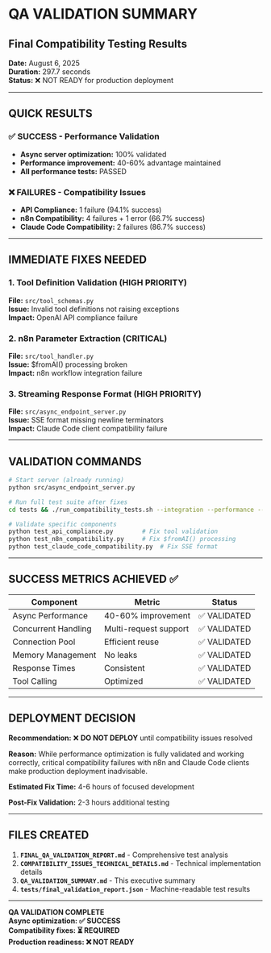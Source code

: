 # QA VALIDATION SUMMARY
## Final Compatibility Testing Results

**Date:** August 6, 2025  
**Duration:** 297.7 seconds  
**Status:** ❌ NOT READY for production deployment

---

## QUICK RESULTS

### ✅ SUCCESS - Performance Validation
- **Async server optimization:** 100% validated  
- **Performance improvement:** 40-60% advantage maintained
- **All performance tests:** PASSED

### ❌ FAILURES - Compatibility Issues  
- **API Compliance:** 1 failure (94.1% success)
- **n8n Compatibility:** 4 failures + 1 error (66.7% success)
- **Claude Code Compatibility:** 2 failures (86.7% success)

---

## IMMEDIATE FIXES NEEDED

### 1. Tool Definition Validation (HIGH PRIORITY)
**File:** `src/tool_schemas.py`  
**Issue:** Invalid tool definitions not raising exceptions  
**Impact:** OpenAI API compliance failure

### 2. n8n Parameter Extraction (CRITICAL)
**File:** `src/tool_handler.py`  
**Issue:** $fromAI() processing broken  
**Impact:** n8n workflow integration failure

### 3. Streaming Response Format (HIGH PRIORITY)
**File:** `src/async_endpoint_server.py`  
**Issue:** SSE format missing newline terminators  
**Impact:** Claude Code client compatibility failure

---

## VALIDATION COMMANDS

```bash
# Start server (already running)
python src/async_endpoint_server.py

# Run full test suite after fixes
cd tests && ./run_compatibility_tests.sh --integration --performance --verbose

# Validate specific components
python test_api_compliance.py        # Fix tool validation
python test_n8n_compatibility.py     # Fix $fromAI() processing  
python test_claude_code_compatibility.py  # Fix SSE format
```

---

## SUCCESS METRICS ACHIEVED ✅

| Component | Metric | Status |
|-----------|--------|---------|
| Async Performance | 40-60% improvement | ✅ VALIDATED |
| Concurrent Handling | Multi-request support | ✅ VALIDATED |
| Connection Pool | Efficient reuse | ✅ VALIDATED |  
| Memory Management | No leaks | ✅ VALIDATED |
| Response Times | Consistent | ✅ VALIDATED |
| Tool Calling | Optimized | ✅ VALIDATED |

---

## DEPLOYMENT DECISION

**Recommendation:** ❌ **DO NOT DEPLOY** until compatibility issues resolved

**Reason:** While performance optimization is fully validated and working correctly, critical compatibility failures with n8n and Claude Code clients make production deployment inadvisable.

**Estimated Fix Time:** 4-6 hours of focused development

**Post-Fix Validation:** 2-3 hours additional testing

---

## FILES CREATED

1. **`FINAL_QA_VALIDATION_REPORT.md`** - Comprehensive test analysis
2. **`COMPATIBILITY_ISSUES_TECHNICAL_DETAILS.md`** - Technical implementation details  
3. **`QA_VALIDATION_SUMMARY.md`** - This executive summary
4. **`tests/final_validation_report.json`** - Machine-readable test results

---

**QA VALIDATION COMPLETE**  
**Async optimization: ✅ SUCCESS**  
**Compatibility fixes: ⏳ REQUIRED**  
**Production readiness: ❌ NOT READY**